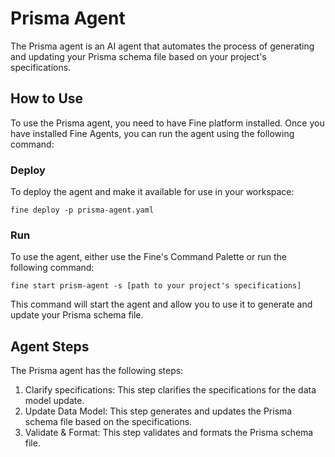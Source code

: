 # Prisma Agent
The Prisma agent is an AI agent that automates the process of generating and updating your Prisma schema file based on your project's specifications.

## How to Use 
To use the Prisma agent, you need to have Fine platform installed. Once you have installed Fine Agents, you can run the agent using the following command:

### Deploy

To deploy the agent and make it available for use in your workspace:

`fine deploy -p prisma-agent.yaml`

### Run
To use the agent, either use the Fine's Command Palette or run the following command:

`fine start prism-agent -s [path to your project's specifications]`

This command will start the agent and allow you to use it to generate and update your Prisma schema file.

## Agent Steps
The Prisma agent has the following steps:

1. Clarify specifications: This step clarifies the specifications for the data model update.
2. Update Data Model: This step generates and updates the Prisma schema file based on the specifications.
3. Validate & Format: This step validates and formats the Prisma schema file.